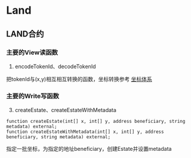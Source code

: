 # Land

## LAND合约

### 主要的View读函数

1. encodeTokenId、decodeTokenId

把tokenId与(x,y)相互相互转换的函数，坐标转换参考 [坐标体系](../../../specs/land.md#坐标体系)


### 主要的Write写函数

3. createEstate、createEstateWithMetadata

```
function createEstate(int[] x, int[] y, address beneficiary, string metadata) external;
function createEstateWithMetadata(int[] x, int[] y, address beneficiary, string metadata) external;
```

指定一批坐标，为指定的地址beneficiary，创建Estate并设置metadata
